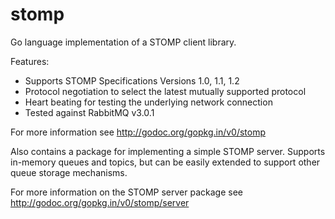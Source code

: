 stomp
=====

Go language implementation of a STOMP client library.

Features:

* Supports STOMP Specifications Versions 1.0, 1.1, 1.2
* Protocol negotiation to select the latest mutually supported protocol
* Heart beating for testing the underlying network connection
* Tested against RabbitMQ v3.0.1

For more information see http://godoc.org/gopkg.in/v0/stomp

Also contains a package for implementing a simple STOMP server.
Supports in-memory queues and topics, but can be easily extended to
support other queue storage mechanisms.

For more information on the STOMP server package see
http://godoc.org/gopkg.in/v0/stomp/server 

